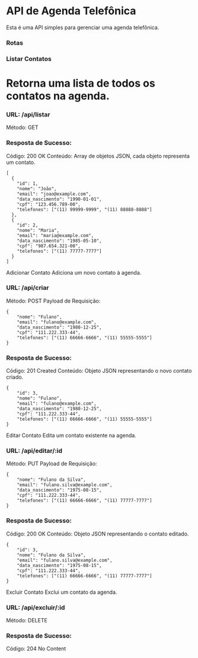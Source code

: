 # API de Agenda Telefônica
Esta é uma API simples para gerenciar uma agenda telefônica.

### Rotas
### Listar Contatos
# Retorna uma lista de todos os contatos na agenda.

### URL: /api/listar
Método: GET
### Resposta de Sucesso:
Código: 200 OK
Conteúdo: Array de objetos JSON, cada objeto representa um contato.

```
[
  {
    "id": 1,
    "nome": "João",
    "email": "joao@example.com",
    "data_nascimento": "1990-01-01",
    "cpf": "123.456.789-00",
    "telefones": ["(11) 99999-9999", "(11) 88888-8888"]
  },
  {
    "id": 2,
    "nome": "Maria",
    "email": "maria@example.com",
    "data_nascimento": "1985-05-10",
    "cpf": "987.654.321-00",
    "telefones": ["(11) 77777-7777"]
  }
]
```

Adicionar Contato
Adiciona um novo contato à agenda.

### URL: /api/criar
Método: POST
Payload de Requisição:
```
{
    "nome": "Fulano",
    "email": "fulano@example.com",
    "data_nascimento": "1980-12-25",
    "cpf": "111.222.333-44",
    "telefones": ["(11) 66666-6666", "(11) 55555-5555"]
}
```
### Resposta de Sucesso:
Código: 201 Created
Conteúdo: Objeto JSON representando o novo contato criado.
```
{
    "id": 3,
    "nome": "Fulano",
    "email": "fulano@example.com",
    "data_nascimento": "1980-12-25",
    "cpf": "111.222.333-44",
    "telefones": ["(11) 66666-6666", "(11) 55555-5555"]
}
```
Editar Contato
Edita um contato existente na agenda.

### URL: /api/editar/:id
Método: PUT
Payload de Requisição:
```
{
    "nome": "Fulano da Silva",
    "email": "fulano.silva@example.com",
    "data_nascimento": "1975-08-15",
    "cpf": "111.222.333-44",
    "telefones": ["(11) 66666-6666", "(11) 77777-7777"]
}
```
### Resposta de Sucesso:
Código: 200 OK
Conteúdo: Objeto JSON representando o contato editado.
```
{
    "id": 3,
    "nome": "Fulano da Silva",
    "email": "fulano.silva@example.com",
    "data_nascimento": "1975-08-15",
    "cpf": "111.222.333-44",
    "telefones": ["(11) 66666-6666", "(11) 77777-7777"]
}
```
Excluir Contato
Exclui um contato da agenda.

### URL: /api/excluir/:id
Método: DELETE
### Resposta de Sucesso:
Código: 204 No Content